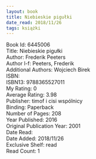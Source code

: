 ```yaml
---
layout: book
title: Niebieskie pigułki
date_read: 2018/11/26
tags: książki
---
```


Book Id: 6445006<br />
Title: Niebieskie pigułki<br />
Author: Frederik Peeters<br />
Author l-f: Peeters, Frederik<br />
Additional Authors: Wojciech Birek<br />
ISBN: <br />
ISBN13: 9788365527011<br />
My Rating: 0<br />
Average Rating: 3.98<br />
Publisher: timof i cisi wspólnicy<br />
Binding: Paperback<br />
Number of Pages: 208<br />
Year Published: 2016<br />
Original Publication Year: 2001<br />
Date Read: <br />
Date Added: 2018/11/26<br />
Exclusive Shelf: read<br />
Read Count: 1<br />


